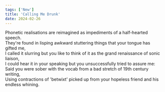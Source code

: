 ```yaml
---
tags: ['New']
title: 'Calling Me Drunk'
date: 2024-02-26
---
```


Phonetic realisations are reimagined as impediments of a half-hearted speech.  
They're found in lisping awkward stuttering things that your tongue has gifted me,  
I called it slurring but you like to think of it as the grand renaissance of sonic liaison,  
I could hear it in your speaking but you unsuccessfully tried to assure me:  
Said you were sober with the vocab from a bad stretch of 19th century writing,  
Using contractions of 'betwixt' picked up from your hopeless friend and his endless whining.
